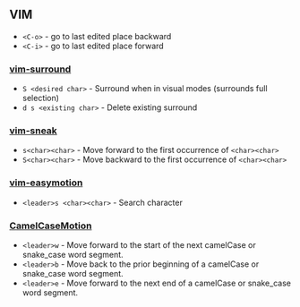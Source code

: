 ## VIM

- `<C-o>` - go to last edited place backward
- `<C-i>` - go to last edited place forward

### [vim-surround](https://github.com/tpope/vim-surround)

- `S <desired char>` - Surround when in visual modes (surrounds full selection)
- `d s <existing char>` - Delete existing surround

### [vim-sneak](https://github.com/justinmk/vim-sneak)

- `s<char><char>` - Move forward to the first occurrence of `<char><char>`
- `S<char><char>` - Move backward to the first occurrence of `<char><char>`

### [vim-easymotion](https://github.com/easymotion/vim-easymotion)

- `<leader>s <char><char>` - Search character

### [CamelCaseMotion](https://github.com/bkad/CamelCaseMotion)

- `<leader>w` - Move forward to the start of the next camelCase or snake_case word segment.
- `<leader>b` - Move back to the prior beginning of a camelCase or snake_case word segment.
- `<leader>e` - Move forward to the next end of a camelCase or snake_case word segment.
